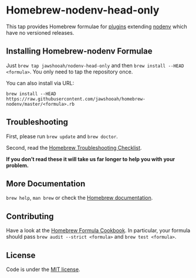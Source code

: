 # Homebrew-nodenv-head-only

This tap provides Homebrew formulae for [plugins](https://github.com/OiNutter/nodenv/wiki/Plugins) extending [nodenv](https://github.com/OiNutter/nodenv) which have no versioned releases.

## Installing Homebrew-nodenv Formulae
Just `brew tap jawshooah/nodenv-head-only` and then `brew install --HEAD <formula>`. You only need to tap the repository once.

You can also install via URL:

```
brew install --HEAD https://raw.githubusercontent.com/jawshooah/homebrew-nodenv/master/<formula>.rb
```

## Troubleshooting
First, please run `brew update` and `brew doctor`.

Second, read the [Homebrew Troubleshooting Checklist](https://github.com/Homebrew/homebrew/blob/master/share/doc/homebrew/Troubleshooting.md#troubleshooting).

**If you don’t read these it will take us far longer to help you with your problem.**

## More Documentation

`brew help`, `man brew` or check the [Homebrew documentation](https://github.com/Homebrew/homebrew/tree/master/share/doc/homebrew#readme).

## Contributing

Have a look at the [Homebrew Formula Cookbook](https://github.com/Homebrew/homebrew/blob/master/share/doc/homebrew/Formula-Cookbook.md).  In particular, your formula should pass `brew audit --strict <formula>` and `brew test <formula>`.

## License
Code is under the [MIT license](LICENSE.txt).

